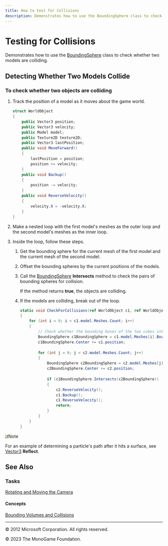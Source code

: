 ```yaml
---
title: How to test for Collisions
description: Demonstrates how to use the BoundingSphere class to check whether two models are colliding.
---
```


# Testing for Collisions

Demonstrates how to use the [BoundingSphere](xref:Microsoft.Xna.Framework.BoundingSphere) class to check whether two models are colliding.

## Detecting Whether Two Models Collide

### To check whether two objects are colliding

1. Track the position of a model as it moves about the game world.

    ```csharp
    struct WorldObject
    {
        public Vector3 position;
        public Vector3 velocity;
        public Model model;
        public Texture2D texture2D;
        public Vector3 lastPosition;
        public void MoveForward()
        {
            lastPosition = position;
            position += velocity;
        }
        public void Backup()
        {
            position -= velocity;
        }
        public void ReverseVelocity()
        {
            velocity.X = -velocity.X;
        }
    }
    ```

2. Make a nested loop with the first model's meshes as the outer loop and the second model's meshes as the inner loop.
3. Inside the loop, follow these steps.

    1. Get the bounding sphere for the current mesh of the first model and the current mesh of the second model.

    2. Offset the bounding spheres by the current positions of the models.

    3. Call the [BoundingSphere](xref:Microsoft.Xna.Framework.BoundingSphere) **Intersects** method to check the pairs of bounding spheres for collision.

        If the method returns **true**, the objects are colliding.

    4. If the models are colliding, break out of the loop.

        ```csharp
        static void CheckForCollisions(ref WorldObject c1, ref WorldObject c2)
        {
            for (int i = 0; i < c1.model.Meshes.Count; i++)
            {
                // Check whether the bounding boxes of the two cubes intersect.
                BoundingSphere c1BoundingSphere = c1.model.Meshes[i].BoundingSphere;
                c1BoundingSphere.Center += c1.position;
        
                for (int j = 0; j < c2.model.Meshes.Count; j++)
                {
                    BoundingSphere c2BoundingSphere = c2.model.Meshes[j].BoundingSphere;
                    c2BoundingSphere.Center += c2.position;
        
                    if (c1BoundingSphere.Intersects(c2BoundingSphere))
                    {
                        c2.ReverseVelocity();
                        c1.Backup();
                        c1.ReverseVelocity();
                        return;
                    }
                }
            }
        }
        ```

![Note](../images/note.gif)Note

For an example of determining a particle's path after it hits a surface, see [Vector3](xref:Microsoft.Xna.Framework.Vector3) **Reflect**.

## See Also

### Tasks

[Rotating and Moving the Camera](HowTo_RotateMoveCamera.md)  

#### Concepts

[Bounding Volumes and Collisions](HowTo_CollisionDetectionOverview.md)  

---

© 2012 Microsoft Corporation. All rights reserved.  

© 2023 The MonoGame Foundation.
